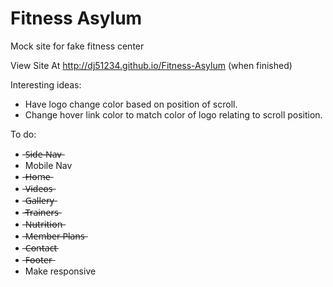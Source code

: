 # Fitness Asylum
Mock site for fake fitness center

View Site At http://dj51234.github.io/Fitness-Asylum (when finished)

Interesting ideas:

- Have logo change color based on position of scroll.
- Change hover link color to match color of logo relating to scroll position.

To do:
- ̶S̶i̶d̶e̶-̶N̶a̶v̶
- Mobile Nav
- ̶H̶o̶m̶e̶
- ̶V̶i̶d̶e̶o̶s̶
- ̶G̶a̶l̶l̶e̶r̶y̶
- ̶T̶r̶a̶i̶n̶e̶r̶s̶
- ̶N̶u̶t̶r̶i̶t̶i̶o̶n̶
- ̶M̶e̶m̶b̶e̶r̶ ̶P̶l̶a̶n̶s̶
- ̶C̶o̶n̶t̶a̶c̶t̶
- ̶F̶o̶o̶t̶e̶r̶
- Make responsive
